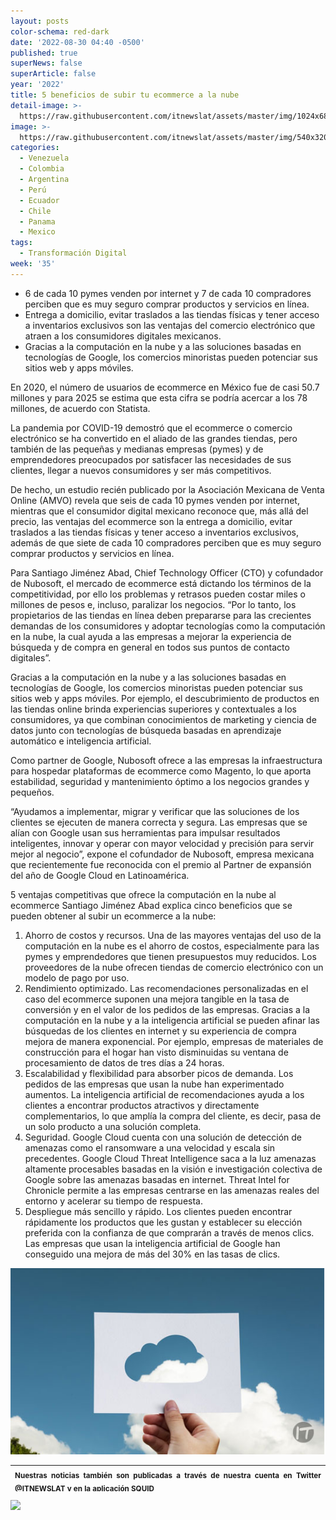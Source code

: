 ```yaml
---
layout: posts
color-schema: red-dark
date: '2022-08-30 04:40 -0500'
published: true
superNews: false
superArticle: false
year: '2022'
title: 5 beneficios de subir tu ecommerce a la nube
detail-image: >-
  https://raw.githubusercontent.com/itnewslat/assets/master/img/1024x680/Cloud-Computing-g.jpg
image: >-
  https://raw.githubusercontent.com/itnewslat/assets/master/img/540x320/Cloud-Computing-p.jpg
categories:
  - Venezuela
  - Colombia
  - Argentina
  - Perú
  - Ecuador
  - Chile
  - Panama
  - Mexico
tags:
  - Transformación Digital
week: '35'
---
```

- 6 de cada 10 pymes venden por internet y 7 de cada 10 compradores perciben que es muy seguro comprar productos y servicios en línea.
- Entrega a domicilio, evitar traslados a las tiendas físicas y tener acceso a inventarios exclusivos son las ventajas del comercio electrónico que atraen a los consumidores digitales mexicanos.
- Gracias a la computación en la nube y a las soluciones basadas en tecnologías de Google, los comercios minoristas pueden potenciar sus sitios web y apps móviles.

En 2020, el número de usuarios de ecommerce en México fue de casi 50.7 millones y para 2025 se estima que esta cifra se podría acercar a los 78 millones, de acuerdo con Statista.
 
La pandemia por COVID-19 demostró que el ecommerce o comercio electrónico se ha convertido en el aliado de las grandes tiendas, pero también de las pequeñas y medianas empresas (pymes) y de emprendedores preocupados por satisfacer las necesidades de sus clientes, llegar a nuevos consumidores y ser más competitivos.
 
De hecho, un estudio recién publicado por la Asociación Mexicana de Venta Online (AMVO) revela que seis de cada 10 pymes venden por internet, mientras que el consumidor digital mexicano reconoce que, más allá del precio, las ventajas del ecommerce son la entrega a domicilio, evitar traslados a las tiendas físicas y tener acceso a inventarios exclusivos, además de que siete de cada 10 compradores perciben que es muy seguro comprar productos y servicios en línea.
 
Para Santiago Jiménez Abad, Chief Technology Officer (CTO) y cofundador de Nubosoft, el mercado de ecommerce está dictando los términos de la competitividad, por ello los problemas y retrasos pueden costar miles o millones de pesos e, incluso, paralizar los negocios. “Por lo tanto, los propietarios de las tiendas en línea deben prepararse para las crecientes demandas de los consumidores y adoptar tecnologías como la computación en la nube, la cual ayuda a las empresas a mejorar la experiencia de búsqueda y de compra en general en todos sus puntos de contacto digitales”.
 
Gracias a la computación en la nube y a las soluciones basadas en tecnologías de Google, los comercios minoristas pueden potenciar sus sitios web y apps móviles. Por ejemplo, el descubrimiento de productos en las tiendas online brinda experiencias superiores y contextuales a los consumidores, ya que combinan conocimientos de marketing y ciencia de datos junto con tecnologías de búsqueda basadas en aprendizaje automático e inteligencia artificial.
 
Como partner de Google, Nubosoft ofrece a las empresas la infraestructura para hospedar plataformas de ecommerce como Magento, lo que aporta estabilidad, seguridad y mantenimiento óptimo a los negocios grandes y pequeños.
 
“Ayudamos a implementar, migrar y verificar que las soluciones de los clientes se ejecuten de manera correcta y segura. Las empresas que se alían con Google usan sus herramientas para impulsar resultados inteligentes, innovar y operar con mayor velocidad y precisión para servir mejor al negocio”, expone el cofundador de Nubosoft, empresa mexicana que recientemente fue reconocida con el premio al Partner de expansión del año de Google Cloud en Latinoamérica.
 
5 ventajas competitivas que ofrece la computación en la nube al ecommerce
Santiago Jiménez Abad explica cinco beneficios que se pueden obtener al subir un ecommerce a la nube:
 
1.    Ahorro de costos y recursos. Una de las mayores ventajas del uso de la computación en la nube es el ahorro de costos, especialmente para las pymes y emprendedores que tienen presupuestos muy reducidos. Los proveedores de la nube ofrecen tiendas de comercio electrónico con un modelo de pago por uso.
2.    Rendimiento optimizado. Las recomendaciones personalizadas en el caso del ecommerce suponen una mejora tangible en la tasa de conversión y en el valor de los pedidos de las empresas. Gracias a la computación en la nube y a la inteligencia artificial se pueden afinar las búsquedas de los clientes en internet y su experiencia de compra mejora de manera exponencial. Por ejemplo, empresas de materiales de construcción para el hogar han visto disminuidas su ventana de procesamiento de datos de tres días a 24 horas.
3.    Escalabilidad y flexibilidad para absorber picos de demanda. Los pedidos de las empresas que usan la nube han experimentado aumentos. La inteligencia artificial de recomendaciones ayuda a los clientes a encontrar productos atractivos y directamente complementarios, lo que amplía la compra del cliente, es decir, pasa de un solo producto a una solución completa.
4.    Seguridad. Google Cloud cuenta con una solución de detección de amenazas como el ransomware a una velocidad y escala sin precedentes. Google Cloud Threat Intelligence saca a la luz amenazas altamente procesables basadas en la visión e investigación colectiva de Google sobre las amenazas basadas en internet. Threat Intel for Chronicle permite a las empresas centrarse en las amenazas reales del entorno y acelerar su tiempo de respuesta.
5.    Despliegue más sencillo y rápido. Los clientes pueden encontrar rápidamente los productos que les gustan y establecer su elección preferida con la confianza de que comprarán a través de menos clics. Las empresas que usan la inteligencia artificial de Google han conseguido una mejora de más del 30% en las tasas de clics.

![](https://raw.githubusercontent.com/itnewslat/assets/master/img/540x320/Cloud-Computing-p.jpg)

<table style="height: 42px;" width="569">
<tbody>
<tr>
<td style="text-align: justify;"><sub><strong>Nuestras noticias también son publicadas a través de nuestra cuenta en Twitter <a href="https://twitter.com/itnewslat?lang=es">@ITNEWSLAT</a> y en la aplicación <a href="https://squidapp.co/en/">SQUID</a></strong></sub></td>
</tr>
</tbody>
</table>

<img src="https://tracker.metricool.com/c3po.jpg?hash=56f88a41e39ab42c063cc51676587a04"/>
